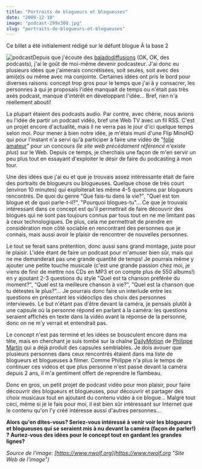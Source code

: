 ```yaml
---
title: "Portraits de blogueurs et blogueuses"
date: "2009-12-18"
image: "podcast-299x300.jpg"
slug: "portraits-de-blogueurs-et-blogueuses"
---
```


Ce billet a été initialement rédigé sur le défunt blogue À la base 2

![podcast](images/podcast-299x300.jpg "podcast")Depuis que j'écoute des [baladodiffusions](https://fr.wikipedia.org/wiki/Podcasting "Article sur Wikipedia concernant le podcasting") (OK, OK, des podcasts), j'ai le goût de moi-même devenir podcasteur. J'ai donc eu plusieurs idées que j'aimerais concrétisées, soit seules, soit avec des ami(e)s ou même avec ma conjointe. Certaines idées ont pris le bord pour diverses raisons: concept trop gros pour le temps que j'ai à y consacrer, les personnes à qui je proposais l'idée manquait de temps ou n'était pas très axés podcast, manque d'intérêt en développant l'idée... Bref, rien n'a réellement abouti!

La plupart étaient des podcasts audio. Par contre, avec chérie, nous avions eu l'idée de partir un podcast vidéo, bref une Web TV avec un fil RSS. C'est un projet encore d'actualité, mais il ne verra pas le jour d'ici quelque temps selon moi. Pour mener à bien notre idée, je m'étais muni d'une Flip MinoHD qui pour l'instant n'a servi qu'à participer à faire une vidéo de "[folie amateur](https://www.youtube.com/fredericharper#p/a/u/0/sgnuUhH5tE8 "Lien YouTube pour mon vidéo pour le concours Mentos")" pour un concours  (_le site web précédament référencé n'existe plus_) sur le Web. Depuis ce temps, je cherchais une façon de m'en servir un peu plus tout en essayant d'exploiter le désir de faire du podcasting à mon tour.

Une des idées que j'ai eu et que je trouvais assez intéressante était de faire des portraits de blogueurs ou blogueuses. Quelque chose de très court (environ 10 minutes) qui exploiterait les même 4-5 questions par blogueurs rencontrés. De quoi du genre "Que fais-tu dans la vie?", "Quel est ton blogue et de quoi parle-t-il?", "Pourquoi blogues-tu"... Ce que je trouvais intéressant dans ce concept est qu'il permettrait de faire découvrir des blogues qui ne sont pas toujours connus par tous tout en ne me limitant pas à ceux technologiques. De plus, cela me permettrait de prendre en considération mon côté sociable en rencontrant des personnes que je connais, mais aussi avoir le plaisir de rencontrer de nouvelles personnes.

Le tout se ferait sans prétention, donc aussi sans grand montage, juste pour le plaisir. L'idée étant de faire un podcast pour m'amuser bien sûr, mais qui ne me demanderait pas une grande quantité de temps! Je pourrais même y ajouter une petite touche musicale (c'est une grande passion chez moi, je viens de finir de mettre nos CDs en MP3 et on compte plus de 550 albums!) en y ajoutant 2-3 questions du style "Quel est ta chanson préférée du moment?", "Quel est ta meilleure chanson à vie?", "Quel est la chanson que tu détestes le plus?"... Je pourrais donc faire un interlude entre les questions en présentant les vidéoclips des choix des personnes interviewés. Le but n'étant pas d'être devant la caméra, je pensais plutôt à une capsule où la personne répond en parlant à la caméra: les questions seraient affichés en texte dans la vidéo avant la réponse de la personne, donc on ne m'y verrait et entendrait pas.

Le concept n'est pas terminé et les idées se bousculent encore dans ma tête, mais en cherchant je suis tombé sur la chaîne [DailyMotion](https://www.dailymotion.com/playlist/xr9h_pmartin_portraits-de-blogueurs-euses "Chaîne DailyMotion des portraits de blogueurs de Philippe Martin") de [Philippe Martin](https://www.nayezpaspeur.ca/blog/ "Blogue de Philippe Martin") qui a déjà produit des capsules semblables. Je dois avouer que plusieurs personnes dans ceux rencontrés étaient dans ma liste de blogueurs et blogueuses à filmer. Comme Philippe n'a plus le temps de continuer ces vidéos et que plus personne n'est passé devant la caméra depuis 2 ans, il m'a gentiment offert de reprendre le flambeau.

Donc en gros, un petit projet de podcast vidéo pour mon plaisir, pour faire découvrir des blogueurs et blogueuses, pour découvrir et partager des choix musicaux tout en ajoutant du contenu vidéo à ce blogue... Malgré tout ceci, même si je le fais pour moi, il est bien sûr intéressant sur Internet que le contenu qu'on l'y créé intéresse aussi d'autres personnes...

**Alors qu'en dites-vous? Seriez-vous intéressé à venir voir les blogueurs et blogueuses qui se seraient mis à nu devant la caméra (façon de parler!) ? Auriez-vous des idées pour le concept tout en gardant les grandes lignes?**

_Source de l'image: [https://www.nwolf.org](https://www.nwolf.org "Site Web de l'image")_
